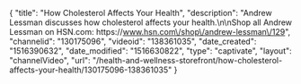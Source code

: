 {
    "title": "How Cholesterol Affects Your Health",
    "description": "Andrew Lessman discusses how cholesterol affects your health.\n\nShop all Andrew Lessman on HSN.com: https:\/\/www.hsn.com\/shop\/andrew-lessman\/129",
    "channelid": "130175096",
    "videoid": "138361035",
    "date_created": "1516390632",
    "date_modified": "1516630822",
    "type": "captivate",
    "layout": "channelVideo",
    "url": "\/health-and-wellness-storefront\/how-cholesterol-affects-your-health\/130175096-138361035"
}